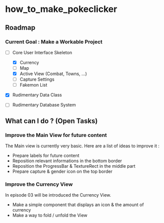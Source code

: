 # how_to_make_pokeclicker

## Roadmap

### Current Goal : Make a Workable Project

- [ ] Core User Interface Skeleton
	- [x] Currency
	- [ ] Map
	- [x] Active View (Combat, Towns, ...)
	- [ ] Capture Settings
	- [ ] Fakemon List
- [x] Rudimentary Data Class
- [ ] Rudimentary Database System


## What can I do ? (Open Tasks)

### Improve the Main View for future content

The Main view is currently very basic. Here are a list of ideas to improve it : 

- Prepare labels for future content
- Reposition relevant informations in the bottom border
- Reposition the ProgressBar & TextureRect in the middle part
- Prepare capture & gender icon on the top border

### Improve the Currency View

In episode 03 will be introduced the Currency View. 

- Make a simple component that displays an icon & the amount of currency
- Make a way to fold / unfold the View
